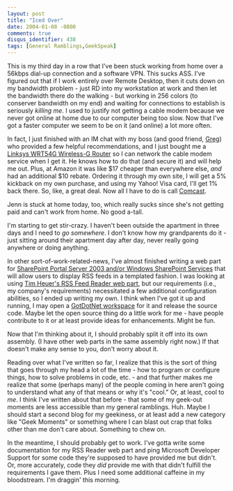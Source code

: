```yaml
---
layout: post
title: "Iced Over"
date: 2004-01-08 -0800
comments: true
disqus_identifier: 438
tags: [General Ramblings,GeekSpeak]
---
```

This is my third day in a row that I've been stuck working from home
over a 56kbps dial-up connection and a software VPN. This sucks ASS.
I've figured out that if I work entirely over Remote Desktop, then it
cuts down on my bandwidth problem - just RD into my workstation at work
and then let the bandwidth there do the walking - but working in 256
colors (to conserver bandwidth on my end) and waiting for connections to
establish is seriously *killing me*. I used to justify not getting a
cable modem because we never got online at home due to our computer
being too slow. Now that I've got a faster computer we seem to be on it
(and online) a lot more often.
 
 In fact, I just finished with an IM chat with my boss (and good friend,
[Greg](http://www.greghughes.net)) who provided a few helpful
recommendations, and I just bought me a [Linksys WRT54G Wireless-G
Router](http://www.amazon.com/exec/obidos/ASIN/B00007KDVI/mhsvortex) so
I can network the cable modem service when I get it. He knows how to do
that (and secure it) and will help me out. Plus, at Amazon it was like
\$17 cheaper than everywhere else, *and* had an additional \$10 rebate.
Ordering it through my own site, I will get a 5% kickback on my own
purchase, and using my Yahoo! Visa card, I'll get 1% back there. So,
like, a great deal. Now all I have to do is call
[Comcast](http://www.comcast.com).
 
 Jenn is stuck at home today, too, which really sucks since she's not
getting paid and can't work from home. No good a-tall.
 
 I'm starting to get stir-crazy. I haven't been outside the apartment in
three days and I need to *go somewhere*. I don't know how my
grandparents do it - just sitting around their apartment day after day,
never really going anywhere or doing anything.
 
 In other sort-of-work-related-news, I've almost finished writing a web
part for [SharePoint Portal Server 2003 and/or Windows SharePoint
Services](http://www.microsoft.com/sharepoint/) that will allow users to
display RSS feeds in a templated fashion. I was looking at using [Tim
Heuer's RSS Feed Reader web part](http://www.timheuer.com/stuff.htm),
but our requirements (i.e., my company's requirements) necessitated a
few additional configuration abilities, so I ended up writing my own. I
think when I've got it up and running, I may open a [GotDotNet
workspace](http://www.gotdotnet.com/community/workspaces/) for it and
release the source code. Maybe let the open source thing do a little
work for me - have people contribute to it or at least provide ideas for
enhancements. Might be fun.
 
 Now that I'm thinking about it, I should probably split it off into its
own assembly. (I have other web parts in the same assembly right now.)
If that doesn't make any sense to you, don't worry about it.
 
 Reading over what I've written so far, I realize that this is the sort
of thing that goes through my head a lot of the time - how to program or
configure things, how to solve problems in code, etc. - and that further
makes me realize that some (perhaps many) of the people coming in here
aren't going to understand what any of that means or why it's "cool."
Or, at least, cool to *me*. I think I've written about that before -
that some of my geek-out moments are less accessible than my general
ramblings. Huh. Maybe I should start a second blog for my geekiness, or
at least add a new category like "Geek Moments" or something where I can
blast out crap that folks other than me don't care about. Something to
chew on.
 
 In the meantime, I should probably get to work. I've gotta write some
documentation for my RSS Reader web part and ping Microsoft Developer
Support for some code they're supposed to have provided me but didn't.
Or, more accurately, code they *did* provide me with that didn't fulfill
the requirements I gave them. Plus I need some additional caffeine in my
bloodstream. I'm draggin' this morning.
